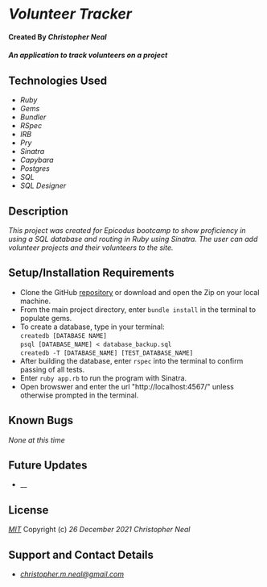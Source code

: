 # _Volunteer Tracker_

#### Created By _**Christopher Neal**_

#### _An application to track volunteers on a project_

## Technologies Used

* _Ruby_
* _Gems_
* _Bundler_
* _RSpec_
* _IRB_
* _Pry_
* _Sinatra_
* _Capybara_
* _Postgres_
* _SQL_
* _SQL Designer_

## Description

_This project was created for Epicodus bootcamp to show proficiency in  using a SQL database and routing in Ruby using Sinatra. The user can add volunteer projects and their volunteers to the site._

## Setup/Installation Requirements

* Clone the GitHub [repository](https://github.com/christophermneal/volunteer_tracker) or download and open the Zip on your local machine.
* From the main project directory, enter `bundle install` in the terminal to populate gems.
* To create a database, type in your terminal:  
      `createdb [DATABASE NAME]`  
      `psql [DATABASE_NAME] < database_backup.sql`  
      `createdb -T [DATABASE_NAME] [TEST_DATABASE_NAME]`
* After building the database, enter `rspec` into the terminal to confirm passing of all tests.
* Enter `ruby app.rb` to run the program with Sinatra.
* Open browswer and enter the url "http://localhost:4567/" unless otherwise prompted in the terminal.

## Known Bugs

_None at this time_

## Future Updates

* __

## License

_[MIT](https://opensource.org/licenses/MIT)_
Copyright (c) _26 December 2021_ _Christopher Neal_

## Support and Contact Details
* _[christopher.m.neal@gmail.com](mailto:christopher.m.neal@gmail.com)_
